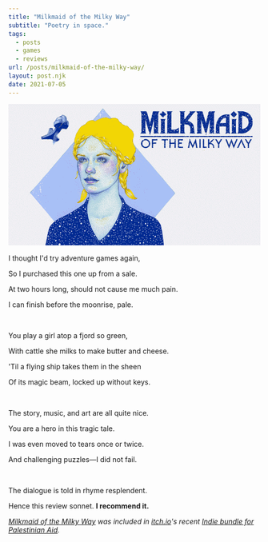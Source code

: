 ```yaml
---
title: "Milkmaid of the Milky Way"
subtitle: "Poetry in space."
tags:
  - posts
  - games
  - reviews
url: /posts/milkmaid-of-the-milky-way/
layout: post.njk
date: 2021-07-05
---
```


![](/images/milkmaid.png)

I thought I'd try adventure games again,

So I purchased this one up from a sale.

At two hours long, should not cause me much pain.

I can finish before the moonrise, pale.

<br>

You play a girl atop a fjord so green,

With cattle she milks to make butter and cheese.

'Til a flying ship takes them in the sheen

Of its magic beam, locked up without keys.

<br>

The story, music, and art are all quite nice.

You are a hero in this tragic tale.

I was even moved to tears once or twice.

And challenging puzzles—I did not fail.

<br>

The dialogue is told in rhyme resplendent.

Hence this review sonnet. **I recommend it.**

*[Milkmaid of the Milky Way](http://machineboy.com/milkmaid/) was included in [itch.io](https://itch.io/)'s recent [Indie bundle for Palestinian Aid](https://itch.io/b/902/indie-bundle-for-palestinian-aid).*
